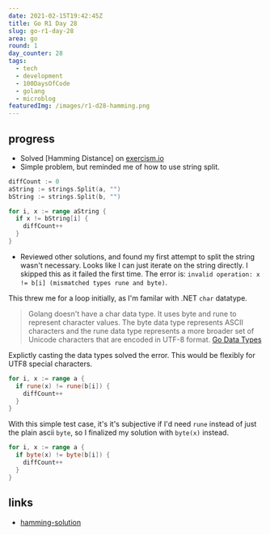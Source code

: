 ```yaml
---
date: 2021-02-15T19:42:45Z
title: Go R1 Day 28
slug: go-r1-day-28
area: go
round: 1
day_counter: 28
tags:
  - tech
  - development
  - 100DaysOfCode
  - golang
  - microblog
featuredImg: /images/r1-d28-hamming.png
---
```


## progress

- Solved [Hamming Distance] on [exercism.io](exercism.io)
- Simple problem, but reminded me of how to use string split.

```go
diffCount := 0
aString := strings.Split(a, "")
bString := strings.Split(b, "")

for i, x := range aString {
  if x != bString[i] {
    diffCount++
  }
}
```

- Reviewed other solutions, and found my first attempt to split the string wasn't necessary.
Looks like I can just iterate on the string directly.
I skipped this as it failed the first time.
The error is: `invalid operation: x != b[i] (mismatched types rune and byte)`.

This threw me for a loop initially, as I'm familar with .NET `char` datatype.

> Golang doesn't have a char data type. It uses byte and rune to represent character values. The byte data type represents ASCII characters and the rune data type represents a more broader set of Unicode characters that are encoded in UTF-8 format. [Go Data Types](https://www.callicoder.com/golang-basic-types-operators-type-conversion/#integer-type-aliases)

Explictly casting the data types solved the error.
This would be flexibly for UTF8 special characters.

```go
for i, x := range a {
  if rune(x) != rune(b[i]) {
    diffCount++
  }
}
```

With this simple test case, it's it's subjective if I'd need `rune` instead of just the plain ascii `byte`, so I finalized my solution with `byte(x)` instead.

```go
for i, x := range a {
  if byte(x) != byte(b[i]) {
    diffCount++
  }
}
```

## links

- [hamming-solution](https://github.com/sheldonhull/algorithmswithgo.com/tree/master/exercism.io/hamming)
